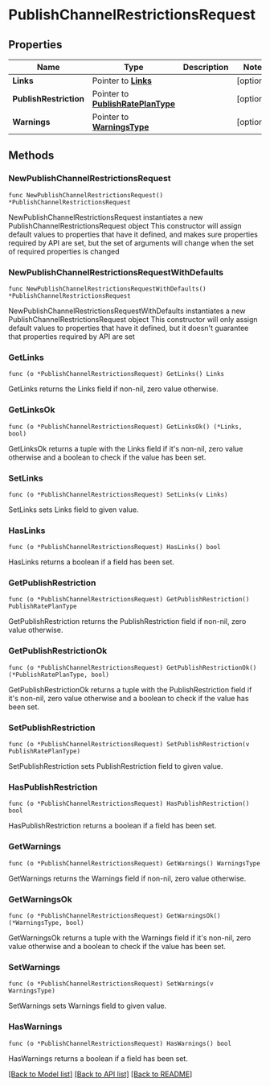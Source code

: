 # PublishChannelRestrictionsRequest

## Properties

Name | Type | Description | Notes
------------ | ------------- | ------------- | -------------
**Links** | Pointer to [**Links**](Links.md) |  | [optional] 
**PublishRestriction** | Pointer to [**PublishRatePlanType**](PublishRatePlanType.md) |  | [optional] 
**Warnings** | Pointer to [**WarningsType**](WarningsType.md) |  | [optional] 

## Methods

### NewPublishChannelRestrictionsRequest

`func NewPublishChannelRestrictionsRequest() *PublishChannelRestrictionsRequest`

NewPublishChannelRestrictionsRequest instantiates a new PublishChannelRestrictionsRequest object
This constructor will assign default values to properties that have it defined,
and makes sure properties required by API are set, but the set of arguments
will change when the set of required properties is changed

### NewPublishChannelRestrictionsRequestWithDefaults

`func NewPublishChannelRestrictionsRequestWithDefaults() *PublishChannelRestrictionsRequest`

NewPublishChannelRestrictionsRequestWithDefaults instantiates a new PublishChannelRestrictionsRequest object
This constructor will only assign default values to properties that have it defined,
but it doesn't guarantee that properties required by API are set

### GetLinks

`func (o *PublishChannelRestrictionsRequest) GetLinks() Links`

GetLinks returns the Links field if non-nil, zero value otherwise.

### GetLinksOk

`func (o *PublishChannelRestrictionsRequest) GetLinksOk() (*Links, bool)`

GetLinksOk returns a tuple with the Links field if it's non-nil, zero value otherwise
and a boolean to check if the value has been set.

### SetLinks

`func (o *PublishChannelRestrictionsRequest) SetLinks(v Links)`

SetLinks sets Links field to given value.

### HasLinks

`func (o *PublishChannelRestrictionsRequest) HasLinks() bool`

HasLinks returns a boolean if a field has been set.

### GetPublishRestriction

`func (o *PublishChannelRestrictionsRequest) GetPublishRestriction() PublishRatePlanType`

GetPublishRestriction returns the PublishRestriction field if non-nil, zero value otherwise.

### GetPublishRestrictionOk

`func (o *PublishChannelRestrictionsRequest) GetPublishRestrictionOk() (*PublishRatePlanType, bool)`

GetPublishRestrictionOk returns a tuple with the PublishRestriction field if it's non-nil, zero value otherwise
and a boolean to check if the value has been set.

### SetPublishRestriction

`func (o *PublishChannelRestrictionsRequest) SetPublishRestriction(v PublishRatePlanType)`

SetPublishRestriction sets PublishRestriction field to given value.

### HasPublishRestriction

`func (o *PublishChannelRestrictionsRequest) HasPublishRestriction() bool`

HasPublishRestriction returns a boolean if a field has been set.

### GetWarnings

`func (o *PublishChannelRestrictionsRequest) GetWarnings() WarningsType`

GetWarnings returns the Warnings field if non-nil, zero value otherwise.

### GetWarningsOk

`func (o *PublishChannelRestrictionsRequest) GetWarningsOk() (*WarningsType, bool)`

GetWarningsOk returns a tuple with the Warnings field if it's non-nil, zero value otherwise
and a boolean to check if the value has been set.

### SetWarnings

`func (o *PublishChannelRestrictionsRequest) SetWarnings(v WarningsType)`

SetWarnings sets Warnings field to given value.

### HasWarnings

`func (o *PublishChannelRestrictionsRequest) HasWarnings() bool`

HasWarnings returns a boolean if a field has been set.


[[Back to Model list]](../README.md#documentation-for-models) [[Back to API list]](../README.md#documentation-for-api-endpoints) [[Back to README]](../README.md)


